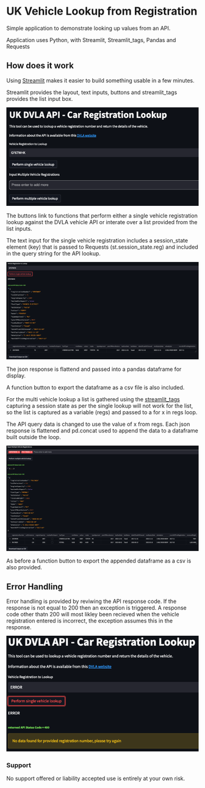 # UK Vehicle Lookup from Registration

Simple application to demonstrate looking up values from an API.

Application uses Python, with Streamlit, Streamlit_tags, Pandas and Requests

## How does it work

Using [Streamlit](https://streamlit.io/) makes it easier to build something usable in a few minutes.

Streamlit provides the layout, text inputs, buttons and streamlit_tags provides the list input box.

![First Launch](https://github.com/sconyard/UKvehicleRegLookup/blob/ffa051cd1ac3d20e6f8ed03554ec19911d200175/images/FirstLaunch.png)

The buttons link to functions that perform either a single vehicle registration lookup against the DVLA vehicle API or interate over a list provided from the list inputs.

The text input for the single vehicle registration includes a session_state element (key) that is passed to Requests (st.session_state.reg) and included in the query string for the API lookup. 

![Single Query](https://github.com/sconyard/UKvehicleRegLookup/blob/0f617696e4ba557604b5247ef4749766639ef1ff/images/SingleResponse.png)

The json response is flattend and passed into a pandas dataframe for display.

A function button to export the dataframe as a csv file is also included.

For the multi vehicle lookup a list is gathered using the [streamlit_tags](https://streamlit-tags.readthedocs.io/en/latest/) capturing a session state as per the single lookup will not work for the list, so the list is captured as a variable (regs) and passed to a for x in regs loop.

The API query data is changed to use the value of x from regs.  Each json response is flattened and pd.concat used to append the data to a dataframe built outside the loop.

![Multiple Queries](https://github.com/sconyard/UKvehicleRegLookup/blob/0f617696e4ba557604b5247ef4749766639ef1ff/images/MultiResponse.png)

As before a function button to export the appended dataframe as a csv is also provided.

## Error Handling

Error handling is provided by reviwing the API response code.  If the response is not equal to 200 then an exception is triggered. A response code other thatn 200 will most likley been recieved when the vehicle registration entered is incorrect, the exception assumes this in the response.

![Exception](https://github.com/sconyard/UKvehicleRegLookup/blob/0f617696e4ba557604b5247ef4749766639ef1ff/images/SingleError.png)

### Support

No support offered or liability accepted use is entirely at your own risk.

